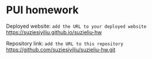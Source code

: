 # PUI homework

Deployed website: `add the URL to your deployed website` 
https://suziesiyiliu.github.io/suzieliu-hw

Repository link: `add the URL to this repository` 
https://github.com/suziesiyiliu/suzieliu-hw.git